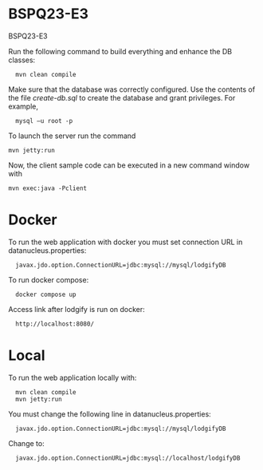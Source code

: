 # BSPQ23-E3

BSPQ23-E3

Run the following command to build everything and enhance the DB classes:

      mvn clean compile

Make sure that the database was correctly configured. Use the contents of the file _create-db.sql_ to create the database and grant privileges. For example,

      mysql –u root -p

To launch the server run the command

    mvn jetty:run

Now, the client sample code can be executed in a new command window with

    mvn exec:java -Pclient

# Docker

To run the web application with docker you must set connection URL in datanucleus.properties:

      javax.jdo.option.ConnectionURL=jdbc:mysql://mysql/lodgifyDB

To run docker compose:

      docker compose up

Access link after lodgify is run on docker:

      http://localhost:8080/

# Local

To run the web application locally with:

      mvn clean compile
      mvn jetty:run

You must change the following line in datanucleus.properties:

      javax.jdo.option.ConnectionURL=jdbc:mysql://mysql/lodgifyDB

Change to:

      javax.jdo.option.ConnectionURL=jdbc:mysql://localhost/lodgifyDB
